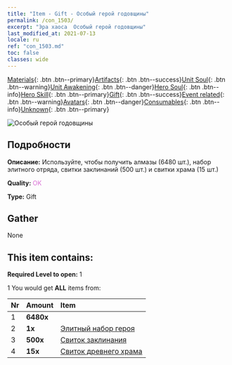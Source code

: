 ```yaml
---
title: "Item - Gift - Особый герой годовщины"
permalink: /con_1503/
excerpt: "Эра хаоса  Особый герой годовщины"
last_modified_at: 2021-07-13
locale: ru
ref: "con_1503.md"
toc: false
classes: wide
---
```

 [Materials](/ItemsRU/){: .btn .btn--primary}[Artifacts](/ItemsRU/Artifacts/){: .btn .btn--success}[Unit Soul](/ItemsRU/UnitSoul/){: .btn .btn--warning}[Unit Awakening](/ItemsRU/UnitAwakening/){: .btn .btn--danger}[Hero Soul](/ItemsRU/HeroSoul/){: .btn .btn--info}[Hero Skill](/ItemsRU/HeroSkill/){: .btn .btn--primary}[Gift](/ItemsRU/Gift/){: .btn .btn--success}[Event related](/ItemsRU/Events/){: .btn .btn--warning}[Avatars](/ItemsRU/Avatars/){: .btn .btn--danger}[Consumables](/ItemsRU/Consumables/){: .btn .btn--info}[Unknown](/ItemsRU/Unknown/){: .btn .btn--primary}

 ![Особый герой годовщины](/images/t/i_907117.png)

## Подробности
 **Описание:** Используйте, чтобы получить алмазы (6480 шт.), набор элитного отряда, свитки заклинаний (500 шт.) и свитки храма (15 шт.)

 **Quality:** <span style="color: #DA70D6">OK</span>

 **Type:** Gift

## Gather

  None

## This item contains:

 **Required Level to open:** 1

 1 You would get **ALL** items  from:

  | Nr | Amount |     Item    |
  |:---|:-------|:------------|
  | 1 |  **6480x** | <i class="fas fa-gem"/> |  | 
  | 2 |  **1x** | [Элитный набор героя](/ItemsRU/con_1358/) |  | 
  | 3 |  **500x** | [Свиток заклинания](/ItemsRU/con_694/) |  | 
  | 4 |  **15x** | [Свиток древнего храма](/ItemsRU/con_697/) |  | 
